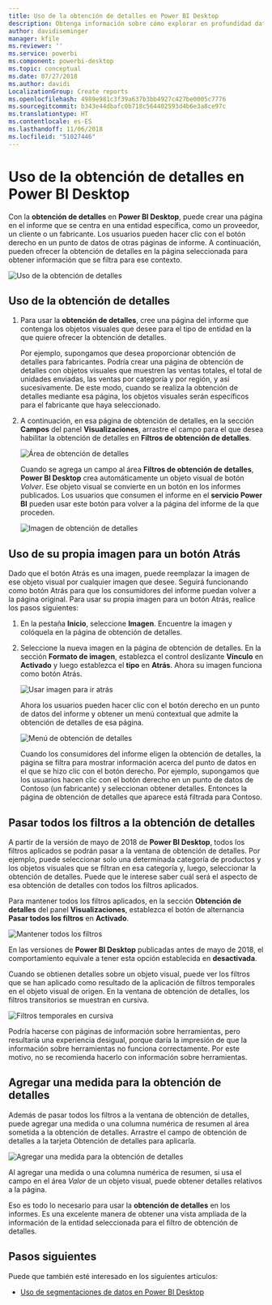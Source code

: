```yaml
---
title: Uso de la obtención de detalles en Power BI Desktop
description: Obtenga información sobre cómo explorar en profundidad datos en una nueva página del informe en Power BI Desktop
author: davidiseminger
manager: kfile
ms.reviewer: ''
ms.service: powerbi
ms.component: powerbi-desktop
ms.topic: conceptual
ms.date: 07/27/2018
ms.author: davidi
LocalizationGroup: Create reports
ms.openlocfilehash: 4989e981c3f39a637b3bb4927c427be0005c7776
ms.sourcegitcommit: b343e44dbafc0b718c564402593d4b6e3a8ce97c
ms.translationtype: HT
ms.contentlocale: es-ES
ms.lasthandoff: 11/06/2018
ms.locfileid: "51027446"
---
```

# <a name="use-drillthrough-in-power-bi-desktop"></a>Uso de la obtención de detalles en Power BI Desktop
Con la **obtención de detalles** en **Power BI Desktop**, puede crear una página en el informe que se centra en una entidad específica, como un proveedor, un cliente o un fabricante. Los usuarios pueden hacer clic con el botón derecho en un punto de datos de otras páginas de informe. A continuación, pueden ofrecer la obtención de detalles en la página seleccionada para obtener información que se filtra para ese contexto.

![Uso de la obtención de detalles](media/desktop-drillthrough/drillthrough_01.png)

## <a name="using-drillthrough"></a>Uso de la obtención de detalles
1. Para usar la **obtención de detalles**, cree una página del informe que contenga los objetos visuales que desee para el tipo de entidad en la que quiere ofrecer la obtención de detalles. 

    Por ejemplo, supongamos que desea proporcionar obtención de detalles para fabricantes. Podría crear una página de obtención de detalles con objetos visuales que muestren las ventas totales, el total de unidades enviadas, las ventas por categoría y por región, y así sucesivamente. De este modo, cuando se realiza la obtención de detalles mediante esa página, los objetos visuales serán específicos para el fabricante que haya seleccionado.

2. A continuación, en esa página de obtención de detalles, en la sección **Campos** del panel **Visualizaciones**, arrastre el campo para el que desea habilitar la obtención de detalles en **Filtros de obtención de detalles**.

    ![Área de obtención de detalles](media/desktop-drillthrough/drillthrough_02.png)

    Cuando se agrega un campo al área **Filtros de obtención de detalles**, **Power BI Desktop** crea automáticamente un objeto visual de botón *Volver*. Ese objeto visual se convierte en un botón en los informes publicados. Los usuarios que consumen el informe en el **servicio Power BI** pueden usar este botón para volver a la página del informe de la que proceden.

    ![Imagen de obtención de detalles](media/desktop-drillthrough/drillthrough_03.png)

## <a name="use-your-own-image-for-a-back-button"></a>Uso de su propia imagen para un botón Atrás    
 Dado que el botón Atrás es una imagen, puede reemplazar la imagen de ese objeto visual por cualquier imagen que desee. Seguirá funcionando como botón Atrás para que los consumidores del informe puedan volver a la página original. Para usar su propia imagen para un botón Atrás, realice los pasos siguientes:

1. En la pestaña **Inicio**, seleccione **Imagen**. Encuentre la imagen y colóquela en la página de obtención de detalles.

2. Seleccione la nueva imagen en la página de obtención de detalles. En la sección **Formato de imagen**, establezca el control deslizante **Vínculo** en **Activado** y luego establezca el **tipo** en **Atrás**. Ahora su imagen funciona como botón Atrás.

    ![Usar imagen para ir atrás](media/desktop-drillthrough/drillthrough_05.png)

    
     Ahora los usuarios pueden hacer clic con el botón derecho en un punto de datos del informe y obtener un menú contextual que admite la obtención de detalles de esa página. 

    ![Menú de obtención de detalles](media/desktop-drillthrough/drillthrough_04.png)

    Cuando los consumidores del informe eligen la obtención de detalles, la página se filtra para mostrar información acerca del punto de datos en el que se hizo clic con el botón derecho. Por ejemplo, supongamos que los usuarios hacen clic con el botón derecho en un punto de datos de Contoso (un fabricante) y seleccionan obtener detalles. Entonces la página de obtención de detalles que aparece está filtrada para Contoso.

## <a name="pass-all-filters-in-drillthrough"></a>Pasar todos los filtros a la obtención de detalles

A partir de la versión de mayo de 2018 de **Power BI Desktop**, todos los filtros aplicados se podrán pasar a la ventana de obtención de detalles. Por ejemplo, puede seleccionar solo una determinada categoría de productos y los objetos visuales que se filtran en esa categoría y, luego, seleccionar la obtención de detalles. Puede que le interese saber cuál será el aspecto de esa obtención de detalles con todos los filtros aplicados.

Para mantener todos los filtros aplicados, en la sección **Obtención de detalles** del panel **Visualizaciones**, establezca el botón de alternancia **Pasar todos los filtros** en **Activado**. 

![Mantener todos los filtros](media/desktop-drillthrough/drillthrough_06.png)

En las versiones de **Power BI Desktop** publicadas antes de mayo de 2018, el comportamiento equivale a tener esta opción establecida en **desactivada**.

Cuando se obtienen detalles sobre un objeto visual, puede ver los filtros que se han aplicado como resultado de la aplicación de filtros temporales en el objeto visual de origen. En la ventana de obtención de detalles, los filtros transitorios se muestran en cursiva. 

![Filtros temporales en cursiva](media/desktop-drillthrough/drillthrough_07.png)

Podría hacerse con páginas de información sobre herramientas, pero resultaría una experiencia desigual, porque daría la impresión de que la información sobre herramientas no funciona correctamente. Por este motivo, no se recomienda hacerlo con información sobre herramientas.

## <a name="add-a-measure-to-drillthrough"></a>Agregar una medida para la obtención de detalles

Además de pasar todos los filtros a la ventana de obtención de detalles, puede agregar una medida o una columna numérica de resumen al área sometida a la obtención de detalles. Arrastre el campo de obtención de detalles a la tarjeta Obtención de detalles para aplicarla. 

![Agregar una medida para la obtención de detalles](media/desktop-drillthrough/drillthrough_08.png)

Al agregar una medida o una columna numérica de resumen, si usa el campo en el área *Valor* de un objeto visual, puede obtener detalles relativos a la página.

Eso es todo lo necesario para usar la **obtención de detalles** en los informes. Es una excelente manera de obtener una vista ampliada de la información de la entidad seleccionada para el filtro de obtención de detalles.

## <a name="next-steps"></a>Pasos siguientes

Puede que también esté interesado en los siguientes artículos:

* [Uso de segmentaciones de datos en Power BI Desktop](visuals/desktop-slicers.md)

